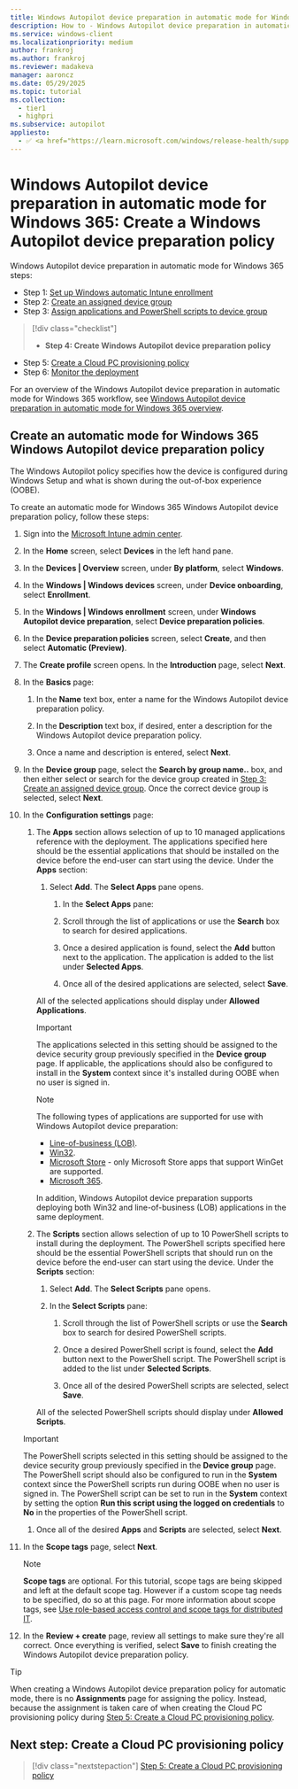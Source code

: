 ```yaml
---
title: Windows Autopilot device preparation in automatic mode for Windows 365 - Step 4 of 6 - Create a Windows Autopilot device preparation policy
description: How to - Windows Autopilot device preparation in automatic mode for Windows 365 - Step 4 of 6 - Create a Windows Autopilot device preparation policy.
ms.service: windows-client
ms.localizationpriority: medium
author: frankroj
ms.author: frankroj
ms.reviewer: madakeva
manager: aaroncz
ms.date: 05/29/2025
ms.topic: tutorial
ms.collection:
  - tier1
  - highpri
ms.subservice: autopilot
appliesto:
  - ✅ <a href="https://learn.microsoft.com/windows/release-health/supported-versions-windows-client" target="_blank">Windows 11</a>
---
```


# Windows Autopilot device preparation in automatic mode for Windows 365: Create a Windows Autopilot device preparation policy

Windows Autopilot device preparation in automatic mode for Windows 365 steps:

- Step 1: [Set up Windows automatic Intune enrollment](automatic-automatic-enrollment.md)
- Step 2: [Create an assigned device group](automatic-device-group.md)
- Step 3: [Assign applications and PowerShell scripts to device group](automatic-assign-apps-scripts.md)

> [!div class="checklist"]
>
> - **Step 4: Create Windows Autopilot device preparation policy**

- Step 5: [Create a Cloud PC provisioning policy](automatic-cloud-pc-provisioning-policy.md)
- Step 6: [Monitor the deployment](automatic-monitor.md)

For an overview of the Windows Autopilot device preparation in automatic mode for Windows 365 workflow, see [Windows Autopilot device preparation in automatic mode for Windows 365 overview](automatic-workflow.md#workflow).

## Create an automatic mode for Windows 365 Windows Autopilot device preparation policy

The Windows Autopilot policy specifies how the device is configured during Windows Setup and what is shown during the out-of-box experience (OOBE).

To create an automatic mode for Windows 365 Windows Autopilot device preparation policy, follow these steps:

1. Sign into the [Microsoft Intune admin center](https://go.microsoft.com/fwlink/?linkid=2109431).

1. In the **Home** screen, select **Devices** in the left hand pane.

1. In the **Devices | Overview** screen, under **By platform**, select **Windows**.

1. In the **Windows | Windows devices** screen, under **Device onboarding**, select **Enrollment**.

1. In the **Windows | Windows enrollment** screen, under **Windows Autopilot device preparation**, select **Device preparation policies**.

1. In the **Device preparation policies** screen, select **Create**, and then select **Automatic (Preview)**.

1. The **Create profile** screen opens. In the **Introduction** page, select **Next**.

1. In the **Basics** page:

   1. In the **Name** text box, enter a name for the Windows Autopilot device preparation policy.

   1. In the **Description** text box, if desired, enter a description for the Windows Autopilot device preparation policy.

   1. Once a name and description is entered, select **Next**.

1. In the **Device group** page, select the **Search by group name..** box, and then either select or search for the device group created in [Step 3: Create an assigned device group](automatic-device-group.md). Once the correct device group is selected, select **Next**.

1. In the **Configuration settings** page:

   1. The **Apps** section allows selection of up to 10 managed applications reference with the deployment. The applications specified here should be the essential applications that should be installed on the device before the end-user can start using the device. Under the **Apps** section:

      1. Select **Add**. The **Select Apps** pane opens.

         1. In the **Select Apps** pane:

         1. Scroll through the list of applications or use the **Search** box to search for desired applications.

         1. Once a desired application is found, select the **Add** button next to the application. The application is added to the list under **Selected Apps**.

         1. Once all of the desired applications are selected, select **Save**.

        All of the selected applications should display under **Allowed Applications**.

      > [!IMPORTANT]
      >
      > The applications selected in this setting should be assigned to the device security group previously specified in the **Device group** page. If applicable, the applications should also be configured to install in the **System** context since it's installed during OOBE when no user is signed in.

      > [!NOTE]
      >
      > The following types of applications are supported for use with Windows Autopilot device preparation:
      >
      > - [Line-of-business (LOB)](/mem/intune-service/apps/lob-apps-windows).
      > - [Win32](/mem/intune-service/apps/apps-win32-prepare).
      > - [Microsoft Store](/mem/intune-service/apps/store-apps-microsoft) - only Microsoft Store apps that support WinGet are supported.
      > - [Microsoft 365](/mem/intune-service/apps/apps-add-office365).
      >
      > In addition, Windows Autopilot device preparation supports deploying both Win32 and line-of-business (LOB) applications in the same deployment.

   1. The **Scripts** section allows selection of up to 10 PowerShell scripts to install during the deployment. The PowerShell scripts specified here should be the essential PowerShell scripts that should run on the device before the end-user can start using the device. Under the **Scripts** section:

      1. Select **Add**. The **Select Scripts** pane opens.

      1. In the **Select Scripts** pane:

         1. Scroll through the list of PowerShell scripts or use the **Search** box to search for desired PowerShell scripts.

         1. Once a desired PowerShell script is found, select the **Add** button next to the PowerShell script. The PowerShell script is added to the list under **Selected Scripts**.

         1. Once all of the desired PowerShell scripts are selected, select **Save**.

        All of the selected PowerShell scripts should display under **Allowed Scripts**.

   > [!IMPORTANT]
   >
   > The PowerShell scripts selected in this setting should be assigned to the device security group previously specified in the **Device group** page. The PowerShell script should also be configured to run in the **System** context since the PowerShell scripts run during OOBE when no user is signed in. The PowerShell script can be set to run in the **System** context by setting the option **Run this script using the logged on credentials** to **No** in the properties of the PowerShell script.

   1. Once all of the desired **Apps** and **Scripts** are selected, select **Next**.

1. In the **Scope tags** page, select **Next**.

    > [!NOTE]
    >
    > **Scope tags** are optional. For this tutorial, scope tags are being skipped and left at the default scope tag. However if a custom scope tag needs to be specified, do so at this page. For more information about scope tags, see [Use role-based access control and scope tags for distributed IT](/mem/intune-service/fundamentals/scope-tags).

1. In the **Review + create** page, review all settings to make sure they're all correct. Once everything is verified, select **Save** to finish creating the Windows Autopilot device preparation policy.

> [!TIP]
>
> When creating a Windows Autopilot device preparation policy for automatic mode, there is no **Assignments** page for assigning the policy. Instead, because the assignment is taken care of when creating the Cloud PC provisioning policy during [Step 5: Create a Cloud PC provisioning policy](automatic-cloud-pc-provisioning-policy.md).

## Next step: Create a Cloud PC provisioning policy

> [!div class="nextstepaction"]
> [Step 5: Create a Cloud PC provisioning policy](automatic-cloud-pc-provisioning-policy.md)
